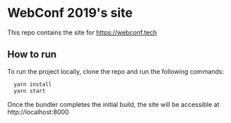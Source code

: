 # WebConf 2019's site

This repo contains the site for https://webconf.tech

## How to run

To run the project locally, clone the repo and run the following commands:

```bash
  yarn install
  yarn start
```

Once the bundler completes the initial build, the site will be accessible at http://localhost:8000
